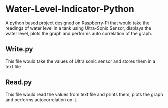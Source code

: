 # Water-Level-Indicator-Python
A python based project designed on Raspberry-Pi that would take the readings of water level in a tank using Ultra-Sonic Sensor, displays the water level, plots the graph and performs auto correlation of the graph.

## Write.py
This file would take the values of Ultra sonic sensor and stores them in a text file

## Read.py
This file would read the values from text file and prints them, plots the graph and performs autocorrelation on it.

